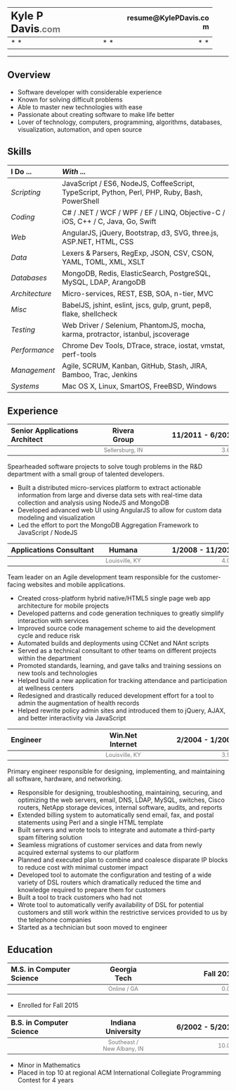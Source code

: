 <!--
My resume in "pure" markdown.
Apologies to anyone reading the source for the inline HTML required to make it work.
-->


| [<b class="my-name">Kyle P Davis<small>.com</small></b>](http://KylePDavis.com/) | <b class="my-number"></b> | [<b class="my-email">resume@KylePDavis.com</b>](mailto:resume@KylePDavis.com)
|:----|:---:|----:
| * * | * * | * *

---



## Overview

* Software developer with considerable experience
* Known for solving difficult problems
* Able to master new technologies with ease
* Passionate about creating software to make life better
* Lover of technology, computers, programming, algorithms, databases, visualization, automation, and open source



## Skills

| __I Do ...__      | _With ..._
|:----------------|:----------------------------------------------------------
| _Scripting_     | JavaScript / ES6, NodeJS, CoffeeScript, TypeScript, Python, Perl, PHP, Ruby, Bash, PowerShell
| _Coding_        | C# / .NET / WCF / WPF / EF / LINQ, Objective-C / iOS, C++ / C, Java, Go, Swift
| _Web_           | AngularJS, jQuery, Bootstrap, d3, SVG, three.js, ASP.NET, HTML, CSS
| _Data_          | Lexers & Parsers, RegExp, JSON, CSV, CSON, YAML, TOML, XML, XSLT
| _Databases_     | MongoDB, Redis, ElasticSearch, PostgreSQL, MySQL, LDAP, ArangoDB
| _Architecture_  | Micro-services, REST, ESB, SOA, n-tier, MVC
| _Misc_          | BabelJS, jshint, eslint, jscs, gulp, grunt, pep8, flake, shellcheck
| _Testing_       | Web Driver / Selenium, PhantomJS, mocha, karma, protractor, istanbul, jscoverage
| _Performance_   | Chrome Dev Tools, DTrace, strace, iostat, vmstat, perf-tools
| _Management_    | Agile, SCRUM, Kanban, GitHub, Stash, JIRA, Bamboo, Trac, Jenkins
| _Systems_       | Mac OS X, Linux, SmartOS, FreeBSD, Windows



## Experience

| <b class="xp-what">Senior Applications Architect</b> | <b class="xp-where">Rivera Group</b>    | <b class="xp-when">11/2011 - 6/2015</b>
|:----|:---:|----:
|                                                      | <b class="xp-where">Sellersburg, IN</b> | <b class="xp-when">3.6yr</b>


Spearheaded software projects to solve tough problems in the R&D department with a small group of talented developers.

* Built a distributed micro-services platform to extract actionable information from large and diverse data sets with real-time data collection and analysis using NodeJS and MongoDB
* Developed advanced web UI using AngularJS to allow for custom data modeling and visualization
* Led the effort to port the MongoDB Aggregation Framework to JavaScript / NodeJS


| <b class="xp-what">Applications Consultant</b> | <b class="xp-where">Humana</b>         | <b class="xp-when">1/2008 - 11/2011</b>
|:----|:---:|----:
|                                                | <b class="xp-where">Louisville, KY</b> | <b class="xp-when">4.0yr</b>

Team leader on an Agile development team responsible for the customer-facing websites and mobile applications.

* Created cross-platform hybrid native/HTML5 single page web app architecture for mobile projects
* Developed patterns and code generation techniques to greatly simplify interaction with services
* Improved source code management scheme to aid the development cycle and reduce risk
* Automated builds and deployments using CCNet and NAnt scripts
* Served as a technical consultant to other teams on different projects within the department
* Promoted standards, learning, and gave talks and training sessions on new tools and technologies
* Helped build a new application for tracking attendance and participation at wellness centers
* Redesigned and drastically reduced development effort for a tool to admin the augmentation of health records
* Helped rewrite policy admin sites and introduced them to jQuery, AJAX, and better interactivity via JavaScript


<div class="page-break"></div>


| <b class="xp-what">Engineer</b> | <b class="xp-where">Win.Net Internet</b> | <b class="xp-when">2/2004 - 1/2008</b>
|:----|:---:|----:
|                                 | <b class="xp-where">Louisville, KY</b>   | <b class="xp-when">3.9yr</b>

Primary engineer responsible for designing, implementing, and maintaining all  software, hardware, and networking.

* Responsible for designing, troubleshooting, maintaining, securing, and optimizing the web servers, email, DNS, LDAP, MySQL, switches, Cisco routers, NetApp storage devices, internal software, audits, and reports
* Extended billing system to automatically send email, fax, and postal statements using Perl and a single HTML template
* Built servers and wrote tools to integrate and automate a third-party spam filtering solution
* Seamless migrations of customer services and data from newly acquired external systems to our platform
* Planned and executed plan to combine and coalesce disparate IP blocks to reduce cost with minimal customer impact
* Developed tool to automate the configuration and testing of a wide variety of DSL routers which dramatically reduced the time and knowledge required to prepare them for customers
* Built a tool to track customers who had not
* Wrote tool to automatically verify availability of DSL for potential customers and still work within the restrictive services provided to us by the telephone companies
* Started as a technician but soon moved to engineer



## Education

| <b class="xp-what">M.S. in Computer Science</b> | <b class="xp-where">Georgia Tech</b> | <b class="xp-when">Fall 2015</b>
|:----|----:|----:
|                                                 | <b class="xp-where">Online / GA</b>  | <b class="xp-when">0.0yr</b>

* Enrolled for Fall 2015


| <b class="xp-what">B.S. in Computer Science</b> | <b class="xp-where">Indiana University</b>         | <b class="xp-when">6/2002 - 5/2012</b>
|:----|----:|----:
|                                                 | <b class="xp-where">Southeast / New Albany, IN</b> | <b class="xp-when">10.0yr</b>

* Minor in Mathematics
* Placed in top 10 at regional ACM International Collegiate Programming Contest for 4 years



<style scoped>
/* NOTE:
 * .preview - primary; preview via Cloud9 IDE, print via build.js
 * .markdown-preview - secondary; preview via Atom IDE
 */

/* highlight hovered for testing
html:hover, body:hover, div#preview, div.markdown-preview { background:#FFF; }
div#preview *:hover, div.markdown-preview *:hover { background:rgba(128,160,192,0.5); }
*/

div#preview, div.markdown-preview {
	position: inherit;
	min-width: 8in;
	font-size: 10pt;
	line-height: 1.4;
	color: #000;
	background: #FFF;
    font-family: "Avenir Next", "Helvetica Neue", "Segoe UI", Helvetica, Arial, sans-serif;
}
div#preview {
	padding: 2em;
}
div.markdown-preview *, div.markdown-preview th {
	background: #FFF;
}
@media print {
	a[href] {
		color: #000;
	}
	@page {
		size: 8.5in 11in;
		margin: 0.50in;
	}
	div#preview {
		padding-left: 0.48in;
        padding-right: 0.52in;
        padding-top: 0.50in;
        padding-bottom: 0.50in;
        font-size: 10pt;
	}
	.page-break {
		page-break-before: always;
	}
	.page-break:after {
		display: block;
		height: 0.50in;
		content: " ";
	}
}

div#preview hr, div.markdown-preview hr {
	height: 0;
	margin: 1px;
	border: 0;
	border-bottom: 2px solid;
	border-color: #777;
}

div#preview ul, div.markdown-preview ul {
	margin-top: 0;
}

div#preview table, div.markdown-preview table {
    display: table;
	width: 100%;
	margin: 0;
	padding: 0;
	border: 0;
	border-collapse: collapse;
}
div#preview table, div.markdown-preview table,
div#preview th,    div.markdown-preview th,
div#preview td,    div.markdown-preview td,
div#preview tr,    div.markdown-preview tr {
	margin: 0;
	padding: 0;
	border: 0;
}
div#preview th + th, div.markdown-preview th + th,
div#preview td + td, div.markdown-preview td + td {
	padding: 2px;
	padding-left: 8px;
}

code.lang-js {
	width: 100%;
	margin: 0;
	padding-right: 0;
}

.my-name {
	display: inline-block;
	width: 40%;
	min-width: 2in;
	font-size: 1.5em;
}
.my-name small {
	color: #777;
}
.my-number {
	display: inline-block;
	min-width: 20%;
}
.my-email {
	display: inline-block;
	width: 40%;
	min-width: 2in;
	text-align: right;
}

table .xp-what {
    display: block;
    width: 100%;
	min-width: 2in;
}
table .xp-where {
	display: block;
    width: 100%;
	min-width: 1in;
	text-align: center;
}
table tbody .xp-where {
	color: #777;
    font-weight: normal;
    font-size: 0.8em;
}
table .xp-when {
	display: block;
    width: 100%;
	min-width: 2in;
	text-align: right;
}
table tbody .xp-when {
	color: #777;
    font-weight: normal;
    font-size: 0.8em;
}

</style>
